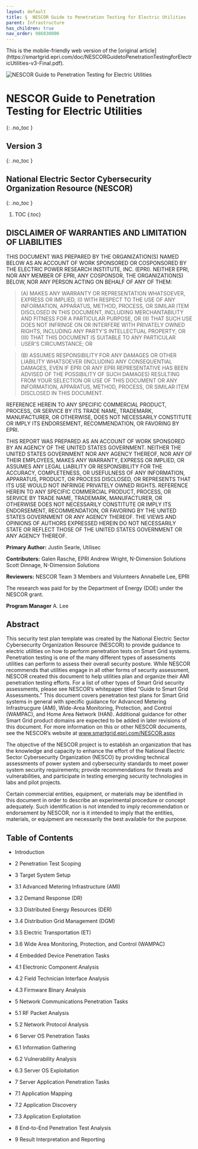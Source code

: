 ```yaml
---
layout: default
title: §  NESCOR Guide to Penetration Testing for Electric Utilities 
parent: Infrastructure 
has_children: true
nav_order: 986030000 
---
```

<style>
.dont-break-out {
  /* These are technically the same, but use both */
  overflow-wrap: break-word;
  word-wrap: break-word;

  -ms-word-break: break-all;
  /* This is the dangerous one in WebKit, as it breaks things wherever */
  word-break: break-all;
  /* Instead use this non-standard one: */
  word-break: break-word;
}
</style>

<div class="dont-break-out" markdown="1">
This is the mobile-friendly web version of the [original article](https://smartgrid.epri.com/doc/NESCORGuidetoPenetrationTestingforElectricUtilities-v3-Final.pdf).

![NESCOR Guide to Penetration Testing for Electric Utilities](https://statics.bsafes.com/images/papers/NESCORGuidetoPenetrationTestingforElectricUtilities-v3-Final-58.png)

# NESCOR Guide to Penetration Testing for Electric Utilities  
{: .no_toc }
## Version 3 
{: .no_toc }

## National Electric Sector Cybersecurity Organization Resource (NESCOR) 
{: .no_toc }

1. TOC
{:toc}

## DISCLAIMER OF WARRANTIES AND LIMITATION OF LIABILITIES
THIS DOCUMENT WAS PREPARED BY THE ORGANIZATION(S) NAMED BELOW AS AN ACCOUNT OF WORK SPONSORED OR COSPONSORED BY THE ELECTRIC POWER RESEARCH INSTITUTE, INC. (EPRI). NEITHER EPRI, NOR ANY MEMBER OF EPRI, ANY COSPONSOR, THE ORGANIZATION(S) BELOW, NOR ANY PERSON ACTING ON BEHALF OF ANY OF THEM: 

> (A) MAKES ANY WARRANTY OR REPRESENTATION WHATSOEVER, EXPRESS OR IMPLIED, (I) WITH RESPECT TO THE USE OF ANY INFORMATION, APPARATUS, METHOD, PROCESS, OR SIMILAR ITEM DISCLOSED IN THIS DOCUMENT, INCLUDING MERCHANTABILITY AND FITNESS FOR A PARTICULAR PURPOSE, OR (II) THAT SUCH USE DOES NOT INFRINGE ON OR INTERFERE WITH PRIVATELY OWNED RIGHTS, INCLUDING ANY PARTY'S INTELLECTUAL PROPERTY, OR (III) THAT THIS DOCUMENT IS SUITABLE TO ANY PARTICULAR USER'S CIRCUMSTANCE; OR 

> (B) ASSUMES RESPONSIBILITY FOR ANY DAMAGES OR OTHER LIABILITY WHATSOEVER (INCLUDING ANY CONSEQUENTIAL DAMAGES, EVEN IF EPRI OR ANY EPRI REPRESENTATIVE HAS BEEN ADVISED OF THE POSSIBILITY OF SUCH DAMAGES) RESULTING FROM YOUR SELECTION OR USE OF THIS DOCUMENT OR ANY INFORMATION, APPARATUS, METHOD, PROCESS, OR SIMILAR ITEM DISCLOSED IN THIS DOCUMENT.

REFERENCE HEREIN TO ANY SPECIFIC COMMERCIAL PRODUCT, PROCESS, OR SERVICE BY ITS TRADE NAME, TRADEMARK, MANUFACTURER, OR OTHERWISE, DOES NOT NECESSARILY CONSTITUTE OR IMPLY ITS ENDORSEMENT, RECOMMENDATION, OR FAVORING BY EPRI.

THIS REPORT WAS PREPARED AS AN ACCOUNT OF WORK SPONSORED BY AN AGENCY OF THE UNITED STATES GOVERNMENT. NEITHER THE UNITED STATES GOVERNMENT NOR ANY AGENCY THEREOF, NOR ANY OF THEIR EMPLOYEES, MAKES ANY WARRANTY, EXPRESS OR IMPLIED, OR ASSUMES ANY LEGAL LIABILITY OR RESPONSIBILITY FOR THE ACCURACY, COMPLETENESS, OR USEFULNESS OF ANY INFORMATION, APPARATUS, PRODUCT, OR PROCESS DISCLOSED, OR REPRESENTS THAT ITS USE WOULD NOT INFRINGE PRIVATELY OWNED RIGHTS. REFERENCE HEREIN TO ANY SPECIFIC COMMERCIAL PRODUCT, PROCESS, OR SERVICE BY TRADE NAME, TRADEMARK, MANUFACTURER, OR OTHERWISE DOES NOT NECESSARILY CONSTITUTE OR IMPLY ITS ENDORSEMENT, RECOMMENDATION, OR FAVORING BY THE UNITED STATES GOVERNMENT OR ANY AGENCY THEREOF. THE VIEWS AND OPINIONS OF AUTHORS EXPRESSED HEREIN DO NOT NECESSARILY STATE OR REFLECT THOSE OF THE UNITED STATES GOVERNMENT OR ANY AGENCY THEREOF.

**Primary Author:**
Justin Searle, Utilisec

**Contributers:**
Galen Rasche, EPRI
Andrew Wright, N-Dimension Solutions
Scott Dinnage, N-Dimension Solutions

**Reviewers:**
NESCOR Team 3 Members and Volunteers
Annabelle Lee, EPRI

The research was paid for by the Department of Energy (DOE) under the NESCOR grant.

**Program Manager**
A. Lee

## Abstract

This security test plan template was created by the National Electric Sector Cybersecurity Organization Resource (NESCOR) to provide guidance to electric utilities on how to perform penetration tests on Smart Grid systems. Penetration testing is one of the many different types of assessments utilities can perform to assess their overall security posture. While NESCOR recommends that utilities engage in all other forms of security assessment, NESCOR created this document to help utilities plan and organize their AMI penetration testing efforts. For a list of other types of Smart Grid security assessments, please see NESCOR’s whitepaper titled “Guide to Smart Grid Assessments.” This document covers penetration test plans for Smart Grid systems in general with specific guidance for Advanced Metering Infrastrucgure (AMI), Wide-Area Monitoring, Protection, and Control (WAMPAC), and Home Area Network (HAN). Additional guidance for other Smart Grid product domains are expected to be added in later revisions of this document. For more information on this or other NESCOR documents, see the NESCOR’s website at www.smartgrid.epri.com/NESCOR.aspx

The objective of the NESCOR project is to establish an organization that has the knowledge and capacity to enhance the effort of the National Electric Sector Cybersecurity Organization (NESCO) by providing technical assessments of power system and cybersecurity standards to meet power system security requirements; provide recommendations for threats and vulnerabilities, and participate in testing emerging security technologies in labs and pilot projects.

Certain commercial entities, equipment, or materials may be identified in this document in order to describe an experimental procedure or concept adequately. Such identification is not intended to imply recommendation or endorsement by NESCOR, nor is it intended to imply that the entities, materials, or equipment are necessarily the best available for the purpose.

## Table of Contents
-  Introduction

- 2 Penetration Test Scoping 

- 3 Target System Setup

 - 3.1 Advanced Metering Infrastructure (AMI)

 - 3.2 Demand Response (DR)

 - 3.3 Distributed Energy Resources (DER)

 - 3.4 Distribution Grid Management (DGM)

 - 3.5 Electric Transportation (ET)

 - 3.6 Wide Area Monitoring, Protection, and Control (WAMPAC)

- 4 Embedded Device Penetration Tasks

 - 4.1 Electronic Component Analysis

 - 4.2 Field Technician Interface Analysis

 - 4.3 Firmware Binary Analysis

- 5 Network Communications Penetration Tasks

 - 5.1 RF Packet Analysis

 - 5.2 Network Protocol Analysis

- 6 Server OS Penetration Tasks

 - 6.1 Information Gathering

 - 6.2 Vulnerability Analysis

 - 6.3 Server OS Exploitation

- 7 Server Application Penetration Tasks

 - 7.1 Application Mapping

 - 7.2 Application Discovery

 - 7.3 Application Exploitation

- 8 End-to-End Penetration Test Analysis

- 9 Result Interpretation and Reporting

</div>
